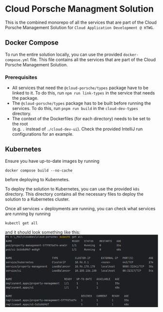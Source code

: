 # Cloud Porsche Managment Solution

This is the combined monorepo of all the services that are part of the Cloud Porsche Management Solution for
`Cloud Application Development @ HTWG`.

## Docker Compose

To run the entire solution locally, you can use the provided `docker-compose.yml` file. This file contains all the
services that are part of the Cloud Porsche Management Solution.

### Prerequisites

- All services that need the `@cloud-porsche/types` package have to be linked to it. To do this, run
  `npm run link-types` in the service that needs the package.
- The `@cloud-porsche/types` package has to be built before running the services. To do this, run `pnpm run build` in
  the
  `cloud-dev-types` directory.
- The context of the Dockerfiles (for each directory) needs to be set to the root  
  (e.g. `.` instead of `./cloud-dev-ui`). Check the provided IntelliJ run configurations for an example.

## Kubernetes

Ensure you have up-to-date images by running

```
docker compose build --no-cache
```

before deploying to Kubernetes.

To deploy the solution to Kubernetes, you can use the provided `k8s` directory. This directory contains all the
necessary files to deploy the solution to a Kubernetes cluster.

Once all services + deployments are running, you can check what services are running by running

```
kubectl get all
```

and it should look something like this:
![example-get-all](./k8s/example-get-all.png)
